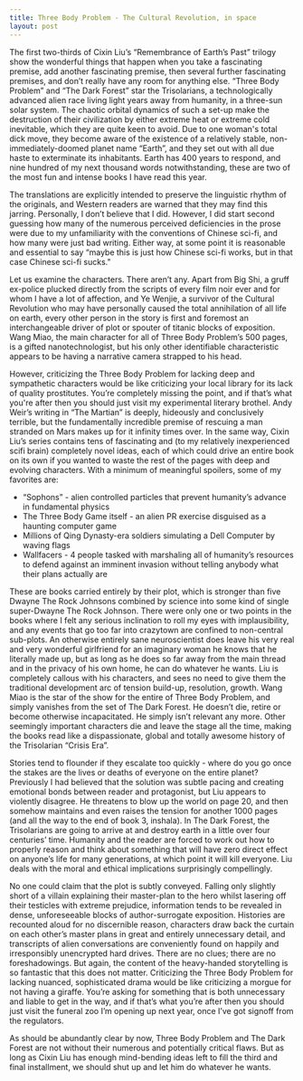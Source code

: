 ```yaml
---
title: Three Body Problem - The Cultural Revolution, in space
layout: post
---
```

The first two-thirds of Cixin Liu’s “Remembrance of Earth’s Past” trilogy show the wonderful things that happen when you take a fascinating premise, add another fascinating premise, then several further fascinating premises, and don’t really have any room for anything else. “Three Body Problem” and “The Dark Forest” star the Trisolarians, a technologically advanced alien race living light years away from humanity, in a three-sun solar system. The chaotic orbital dynamics of such a set-up make the destruction of their civilization by either extreme heat or extreme cold inevitable, which they are quite keen to avoid. Due to one woman's total dick move, they become aware of the existence of a relatively stable, non-immediately-doomed planet name “Earth”, and they set out with all due haste to exterminate its inhabitants. Earth has 400 years to respond, and nine hundred of my next thousand words notwithstanding, these are two of the most fun and intense books I have read this year. 

The translations are explicitly intended to preserve the linguistic rhythm of the originals, and Western readers are warned that they may find this jarring. Personally, I don’t believe that I did. However, I did start second guessing how many of the numerous perceived deficiencies in the prose were due to my unfamiliarity with the conventions of Chinese sci-fi, and how many were just bad writing. Either way, at some point it is reasonable and essential to say “maybe this is just how Chinese sci-fi works, but in that case Chinese sci-fi sucks."

Let us examine the characters. There aren’t any. Apart from Big Shi, a gruff ex-police plucked directly from the scripts of every film noir ever and for whom I have a lot of affection, and Ye Wenjie, a survivor of the Cultural Revolution who may have personally caused the total annihilation of all life on earth, every other person in the story is first and foremost an interchangeable driver of plot or spouter of titanic blocks of exposition. Wang Miao, the main character for all of Three Body Problem’s 500 pages, is a gifted nanotechnologist, but his only other identifiable characteristic appears to be having a narrative camera strapped to his head.

However, criticizing the Three Body Problem for lacking deep and sympathetic characters would be like criticizing your local library for its lack of quality prostitutes. You’re completely missing the point, and if that’s what you're after then you should just visit my experimental literary brothel. Andy Weir’s writing in “The Martian” is deeply, hideously and conclusively terrible, but the fundamentally incredible premise of rescuing a man stranded on Mars makes up for it infinity times over. In the same way, Cixin Liu’s series contains tens of fascinating and (to my relatively inexperienced scifi brain) completely novel ideas, each of which could drive an entire book on its own if you wanted to waste the rest of the pages with deep and evolving characters. With a minimum of meaningful spoilers, some of my favorites are:

* “Sophons” - alien controlled particles that prevent humanity’s advance in fundamental physics
* The Three Body Game itself - an alien PR exercise disguised as a haunting computer game
* Millions of Qing Dynasty-era soldiers simulating a Dell Computer by waving flags
* Wallfacers - 4 people tasked with marshaling all of humanity’s resources to defend against an imminent invasion without telling anybody what their plans actually are

These are books carried entirely by their plot, which is stronger than five Dwayne The Rock Johnsons combined by science into some kind of single super-Dwayne The Rock Johnson. There were only one or two points in the books where I felt any serious inclination to roll my eyes with implausibility, and any events that go too far into crazytown are confined to non-central sub-plots. An otherwise entirely sane neuroscientist does leave his very real and very wonderful girlfriend for an imaginary woman he knows that he literally made up, but as long as he does so far away from the main thread and in the privacy of his own home, he can do whatever he wants. Liu is completely callous with his characters, and sees no need to give them the traditional development arc of tension build-up, resolution, growth. Wang Miao is the star of the show for the entire of Three Body Problem, and simply vanishes from the set of The Dark Forest. He doesn’t die, retire or become otherwise incapacitated. He simply isn’t relevant any more. Other seemingly important characters die and leave the stage all the time, making the books read like a dispassionate, global and totally awesome history of the Trisolarian “Crisis Era”.

Stories tend to flounder if they escalate too quickly - where do you go once the stakes are the lives or deaths of everyone on the entire planet? Previously I had believed that the solution was subtle pacing and creating emotional bonds between reader and protagonist, but Liu appears to violently disagree. He threatens to blow up the world on page 20, and then somehow maintains and even raises the tension for another 1000 pages (and all the way to the end of book 3, inshala). In The Dark Forest, the Trisolarians are going to arrive at and destroy earth in a little over four centuries’ time. Humanity and the reader are forced to work out how to properly reason and think about something that will have zero direct effect on anyone’s life for many generations, at which point it will kill everyone. Liu deals with the moral and ethical implications surprisingly compellingly.

No one could claim that the plot is subtly conveyed. Falling only slightly short of a villain explaining their master-plan to the hero whilst lasering off their testicles with extreme prejudice, information tends to be revealed in dense, unforeseeable blocks of author-surrogate exposition. Histories are recounted aloud for no discernible reason, characters draw back the curtain on each other’s master plans in great and entirely unnecessary detail, and transcripts of alien conversations are conveniently found on happily and irresponsibly unencrypted hard drives. There are no clues; there are no foreshadowings. But again, the content of the heavy-handed storytelling is so fantastic that this does not matter. Criticizing the Three Body Problem for lacking nuanced, sophisticated drama would be like criticizing a morgue for not having a giraffe. You’re asking for something that is both unnecessary and liable to get in the way, and if that’s what you’re after then you should just visit the funeral zoo I’m opening up next year, once I’ve got signoff from the regulators.

As should be abundantly clear by now, Three Body Problem and The Dark Forest are not without their numerous and potentially critical flaws. But as long as Cixin Liu has enough mind-bending ideas left to fill the third and final installment, we should shut up and let him do whatever he wants. 
